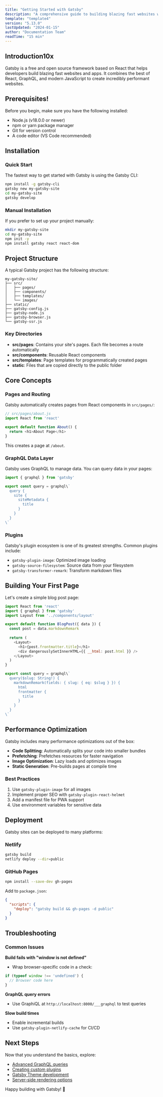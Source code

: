 ```yaml
---
title: "Getting Started with Gatsby"
description: "A comprehensive guide to building blazing fast websites with Gatsby"
template: "template4"
version: "5.13.0"
lastUpdated: "2024-01-15"
author: "Documentation Team"
readTime: "15 min"
---
```






















## Introduction10x

Gatsby is a free and open source framework based on React that helps developers build blazing fast websites and apps. It combines the best of React, GraphQL, and modern JavaScript to create incredibly performant websites.

## Prerequisites!

Before you begin, make sure you have the following installed:

- Node.js (v18.0.0 or newer)
- npm or yarn package manager
- Git for version control
- A code editor (VS Code recommended)

## Installation

### Quick Start

The fastest way to get started with Gatsby is using the Gatsby CLI:

```bash
npm install -g gatsby-cli
gatsby new my-gatsby-site
cd my-gatsby-site
gatsby develop
```

### Manual Installation

If you prefer to set up your project manually:

```bash
mkdir my-gatsby-site
cd my-gatsby-site
npm init -y
npm install gatsby react react-dom
```

## Project Structure

A typical Gatsby project has the following structure:

```
my-gatsby-site/
├── src/
│   ├── pages/
│   ├── components/
│   ├── templates/
│   └── images/
├── static/
├── gatsby-config.js
├── gatsby-node.js
├── gatsby-browser.js
└── gatsby-ssr.js
```

### Key Directories

- **src/pages**: Contains your site's pages. Each file becomes a route automatically
- **src/components**: Reusable React components
- **src/templates**: Page templates for programmatically created pages
- **static**: Files that are copied directly to the public folder

## Core Concepts

### Pages and Routing

Gatsby automatically creates pages from React components in `src/pages/`:

```javascript
// src/pages/about.js
import React from 'react'

export default function About() {
  return <h1>About Page</h1>
}
```

This creates a page at `/about`.

### GraphQL Data Layer

Gatsby uses GraphQL to manage data. You can query data in your pages:

```javascript
import { graphql } from 'gatsby'

export const query = graphql\`
  query {
    site {
      siteMetadata {
        title
      }
    }
  }
\`
```

### Plugins

Gatsby's plugin ecosystem is one of its greatest strengths. Common plugins include:

- `gatsby-plugin-image`: Optimized image loading
- `gatsby-source-filesystem`: Source data from your filesystem
- `gatsby-transformer-remark`: Transform markdown files

## Building Your First Page

Let's create a simple blog post page:

```javascript
import React from 'react'
import { graphql } from 'gatsby'
import Layout from '../components/layout'

export default function BlogPost({ data }) {
  const post = data.markdownRemark
  
  return (
    <Layout>
      <h1>{post.frontmatter.title}</h1>
      <div dangerouslySetInnerHTML={{ __html: post.html }} />
    </Layout>
  )
}

export const query = graphql\`
  query($slug: String!) {
    markdownRemark(fields: { slug: { eq: $slug } }) {
      html
      frontmatter {
        title
      }
    }
  }
\`
```

## Performance Optimization

Gatsby includes many performance optimizations out of the box:

- **Code Splitting**: Automatically splits your code into smaller bundles
- **Prefetching**: Prefetches resources for faster navigation
- **Image Optimization**: Lazy loads and optimizes images
- **Static Generation**: Pre-builds pages at compile time

### Best Practices

1. Use `gatsby-plugin-image` for all images
2. Implement proper SEO with `gatsby-plugin-react-helmet`
3. Add a manifest file for PWA support
4. Use environment variables for sensitive data

## Deployment

Gatsby sites can be deployed to many platforms:

### Netlify

```bash
gatsby build
netlify deploy --dir=public
```

### GitHub Pages

```bash
npm install --save-dev gh-pages
```

Add to `package.json`:
```json
{
  "scripts": {
    "deploy": "gatsby build && gh-pages -d public"
  }
}
```

## Troubleshooting

### Common Issues

**Build fails with "window is not defined"**
- Wrap browser-specific code in a check:
```javascript
if (typeof window !== 'undefined') {
  // Browser code here
}
```

**GraphQL query errors**
- Use GraphiQL at `http://localhost:8000/___graphql` to test queries

**Slow build times**
- Enable incremental builds
- Use `gatsby-plugin-netlify-cache` for CI/CD

## Next Steps

Now that you understand the basics, explore:

- [Advanced GraphQL queries](https://www.gatsbyjs.com/docs/graphql/)
- [Creating custom plugins](https://www.gatsbyjs.com/docs/creating-plugins/)
- [Gatsby Theme development](https://www.gatsbyjs.com/docs/themes/)
- [Server-side rendering options](https://www.gatsbyjs.com/docs/ssr/)

Happy building with Gatsby! 🚀